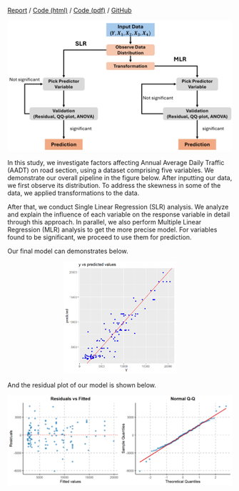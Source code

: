 [Report](https://pufanyi.github.io/MH3510-Project/MH3510_Project.pdf) / [Code (html)](https://pufanyi.github.io/MH3510-Project/DataAnalysis) / [Code (pdf)](https://pufanyi.github.io/MH3510-Project/DataAnalysis.pdf) / [GitHub](https://github.com/pufanyi/MH3510-Project)

![](imgs/intro.png)

In this study, we investigate factors affecting Annual Average Daily Traffic (AADT) on road section, using a dataset comprising five variables. We demonstrate our overall pipeline in the figure below. After inputting our data, we first observe its distribution. To address the skewness in some of the data, we applied transformations to the data.

After that, we conduct Single Linear Regression (SLR) analysis. We analyze and explain the influence of each variable on the response variable in detail through this approach. In parallel, we also perform Multiple Linear Regression (MLR) analysis to get the more precise model. For variables found to be significant, we proceed to use them for prediction.

Our final model can demonstrates below.

<div style="text-align: center;">
    <img src="imgs/model.png" alt="Model" style="width:50%;">
</div>

And the residual plot of our model is shown below.

![](imgs/residuals.png)

